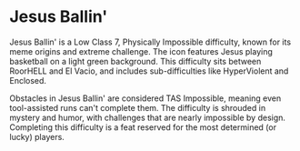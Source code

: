 # Jesus Ballin'

Jesus Ballin' is a Low Class 7, Physically Impossible difficulty, known for its meme origins and extreme challenge. The icon features Jesus playing basketball on a light green background. This difficulty sits between RoorHELL and El Vacio, and includes sub-difficulties like HyperViolent and Enclosed.

Obstacles in Jesus Ballin' are considered TAS Impossible, meaning even tool-assisted runs can't complete them. The difficulty is shrouded in mystery and humor, with challenges that are nearly impossible by design. Completing this difficulty is a feat reserved for the most determined (or lucky) players.